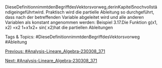 DieseDefinitionnimmtdenBegriffdesVektorsvorweg,derinKapitel5nochvollständigeingeführtwird.
Praktisch wird die partielle Ableitung so durchgeführt, dass nach der betreffenden Variable abgeleitet
wird und alle anderen Variablen als konstant angenommen werden:
Beispiel 3.17.Die Funktion g(x1, x2) =x2
1+x1x2+ sin( x2)hat die partiellen Ableitungen

   Tags & Topics:
   #DieseDefinitionnimmtdenBegriffdesVektorsvorweg
   #Ableitung

[Previous: #Analysis-Lineare_Algebra-230308_371](Analysis-Lineare_Algebra-230308_371.md)

[Next: #Analysis-Lineare_Algebra-230308_371](Analysis-Lineare_Algebra-230308_371.md)